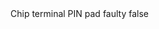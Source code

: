 <?xml version="1.0" encoding="UTF-8"?>
<CustomMetadata xmlns="http://soap.sforce.com/2006/04/metadata">
    <label>Chip terminal PIN pad faulty</label>
    <protected>false</protected>
</CustomMetadata>
